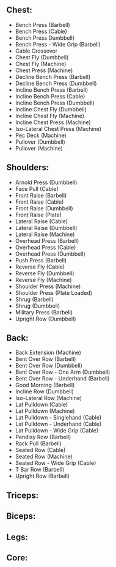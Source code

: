 ## Chest:
* Bench Press (Barbell)
* Bench Press (Cable)
* Bench Press Dumbbell)
* Bench Press - Wide Grip (Barbell)
* Cable Crossover
* Chest Fly (Dumbbell)
* Chest Fly (Machine)
* Chest Press (Machine)
* Decline Bench Press (Barbell)
* Decline Bench Press (Dumbbell)
* Incline Bench Press (Barbell)
* Incline Bench Press (Cable)
* Incline Bench Press (Dumbbell)
* Incline Chest Fly (Dumbbell)
* Incline Chest Fly (Machine)
* Incline Chest Press (Machine)
* Iso-Lateral Chest Press (Machine)
* Pec Deck (Machine)
* Pullover (Dumbbell)
* Pullover (Machine)

## Shoulders:
* Arnold Press (Dumbbell)
* Face Pull (Cable)
* Front Raise (Barbell)
* Front Raise (Cable)
* Front Raise (Dumbbell)
* Front Raise (Plate)
* Lateral Raise (Cable)
* Lateral Raise (Dumbbell)
* Lateral Raise (Machine)
* Overhead Press (Barbell)
* Overhead Press (Cable)
* Overhead Press (Dumbbell)
* Push Press (Barbell)
* Reverse Fly (Cable)
* Reverse Fly (Dumbbell)
* Reverse Fly (Machine)
* Shoulder Press (Machine)
* Shoulder Press (Plate Loaded)
* Shrug (Barbell)
* Shrug (Dumbbell)
* Military Press (Barbell)
* Upright Row (Dumbbell)

## Back:
* Back Extension (Machine)
* Bent Over Row (Barbell)
* Bent Over Row (Dumbbell)
* Bent Over Row - One Arm (Dumbbell)
* Bent Over Row - Underhand (Barbell)
* Good Morning (Barbell)
* Incline Row (Dumbbell)
* Iso-Lateral Row (Machine)
* Lat Pulldown (Cable)
* Lat Pulldown (Machine)
* Lat Pulldown - Singlehand (Cable)
* Lat Pulldown - Underhand (Cable)
* Lat Pulldown - Wide Grip (Cable)
* Pendlay Row (Barbell)
* Rack Pull (Barbell)
* Seated Row (Cable)
* Seated Row (Machine)
* Seated Row - Wide Grip (Cable)
* T Bar Row (Barbell)
* Upright Row (Barbell)

## Triceps:
## Biceps:
## Legs:
## Core:
